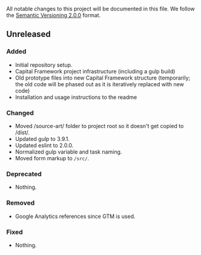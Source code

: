 All notable changes to this project will be documented in this file.
We follow the [Semantic Versioning 2.0.0](http://semver.org/) format.


## Unreleased

### Added
- Initial repository setup.
- Capital Framework project infrastructure (including a gulp build)
- Old prototype files into new Capital Framework structure (temporarily; the old code will be phased out as it is iteratively replaced with new code)
- Installation and usage instructions to the readme

### Changed
- Moved /source-art/ folder to project root so it doesn't get copied to /dist/.
- Updated gulp to 3.9.1.
- Updated eslint to 2.0.0.
- Normalized gulp variable and task naming.
- Moved form markup to `/src/`.

### Deprecated
- Nothing.

### Removed
- Google Analytics references since GTM is used.

### Fixed
- Nothing.
